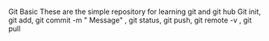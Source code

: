 Git Basic
These are the simple repository for learning git and git hub
Git init, git add, git commit -m " Message" , git status, git push, git remote -v , git pull
